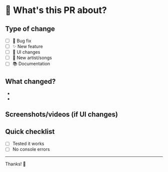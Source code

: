 # 🎵 What's this PR about?

<!-- Quick description of what you changed -->

## Type of change
- [ ] 🐛 Bug fix
- [ ] ✨ New feature  
- [ ] 🎨 UI changes
- [ ] 🎤 New artist/songs
- [ ] 📚 Documentation

## What changed?
- 
- 

## Screenshots/videos (if UI changes)
<!-- Before/after pics/videos if you changed how things look -->

## Quick checklist
- [ ] Tested it works
- [ ] No console errors

---
Thanks! 💜
